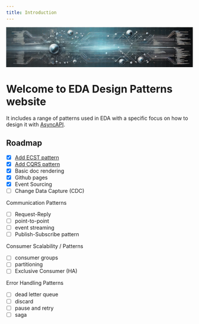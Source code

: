 ```yaml
---
title: Introduction
---
```


[![Design patterns](./assets/images/banner.png)](https://jonaslagoni.github.io/design-patterns)


# Welcome to EDA Design Patterns website

It includes a range of patterns used in EDA with a specific focus on how to design it with [AsyncAPI](https://www.asyncapi.com/).

## Roadmap

- [X] [Add ECST pattern](./event-carried-state-transfer.md)
- [X] [Add CQRS pattern](./command-query-responsibility-segregation.md)
- [X] Basic doc rendering
- [X] Github pages
- [X] Event Sourcing
- [ ] Change Data Capture (CDC)

Communication Patterns
- [ ] Request-Reply
- [ ] point-to-point
- [ ] event streaming
- [ ] Publish-Subscribe pattern

Consumer Scalability / Patterns
- [ ] consumer groups
- [ ] partitioning
- [ ] Exclusive Consumer (HA)

Error Handling Patterns
- [ ] dead letter queue
- [ ] discard
- [ ] pause and retry
- [ ] saga
